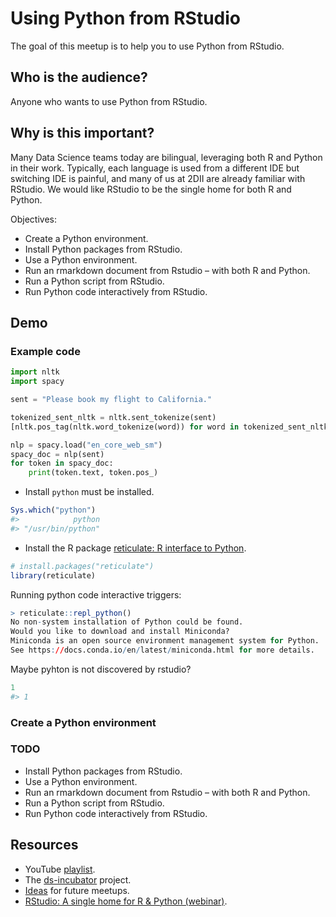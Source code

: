 
# Using Python from RStudio

The goal of this meetup is to help you to use Python from RStudio.

## Who is the audience?

Anyone who wants to use Python from RStudio.

## Why is this important?

Many Data Science teams today are bilingual, leveraging both R and
Python in their work. Typically, each language is used from a different
IDE but switching IDE is painful, and many of us at 2DII are already
familiar with RStudio. We would like RStudio to be the single home for
both R and Python.

Objectives:

-   Create a Python environment.
-   Install Python packages from RStudio.
-   Use a Python environment.
-   Run an rmarkdown document from Rstudio – with both R and Python.
-   Run a Python script from RStudio.
-   Run Python code interactively from RStudio.

## Demo

### Example code

``` python
import nltk
import spacy

sent = "Please book my flight to California."

tokenized_sent_nltk = nltk.sent_tokenize(sent)
[nltk.pos_tag(nltk.word_tokenize(word)) for word in tokenized_sent_nltk]

nlp = spacy.load("en_core_web_sm")
spacy_doc = nlp(sent)
for token in spacy_doc:
    print(token.text, token.pos_)
```

-   Install `python` must be installed.

``` r
Sys.which("python")
#>            python 
#> "/usr/bin/python"
```

-   Install the R package [reticulate: R interface to
    Python](https://rstudio.github.io/reticulate/).

``` r
# install.packages("reticulate")
library(reticulate)
```

Running python code interactive triggers:

``` r
> reticulate::repl_python()
No non-system installation of Python could be found.
Would you like to download and install Miniconda?
Miniconda is an open source environment management system for Python.
See https://docs.conda.io/en/latest/miniconda.html for more details.
```

Maybe pyhton is not discovered by rstudio?

``` python
1
#> 1
```

### Create a Python environment

### TODO

-   Install Python packages from RStudio.
-   Use a Python environment.
-   Run an rmarkdown document from Rstudio – with both R and Python.
-   Run a Python script from RStudio.
-   Run Python code interactively from RStudio.

## Resources

-   YouTube [playlist](https://bit.ly/ds-incubator-videos).
-   The
    [ds-incubator](https://github.com/2DegreesInvesting/ds-incubator#ds-incubator)
    project.
-   [Ideas](https://bit.ly/dsi-ideas) for future meetups.
-   [RStudio: A single home for R & Python
    (webinar)](https://rstudio.com/resources/webinars/rstudio-a-single-home-for-r-and-python/).
